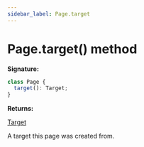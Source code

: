 ```yaml
---
sidebar_label: Page.target
---
```


# Page.target() method

**Signature:**

```typescript
class Page {
  target(): Target;
}
```

**Returns:**

[Target](./puppeteer.target.md)

A target this page was created from.
